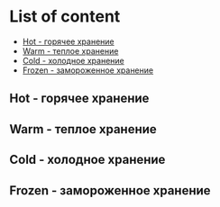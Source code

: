 # List of content
- [Hot - горячее хранение](https://github.com/tabarincev/de-roadmap/new/main/concepts/data_pipeline#hot---горячее-хранение)
- [Warm - теплое хранение](https://github.com/tabarincev/de-roadmap/new/main/concepts/data_pipeline#warm---теплое-хранение)
- [Cold - холодное хранение](https://github.com/tabarincev/de-roadmap/new/main/concepts/data_pipeline#cold---холодное-хранение)
- [Frozen - замороженное хранение](https://github.com/tabarincev/de-roadmap/new/main/concepts/data_pipeline#frozen---замороженное-хранение)

## Hot - горячее хранение

## Warm - теплое хранение

## Cold - холодное хранение

## Frozen - замороженное хранение

